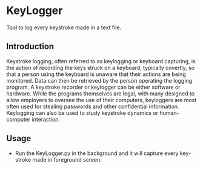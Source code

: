 # KeyLogger
Tool to log every keystroke made in a text file. 

## Introduction 
Keystroke logging, often referred to as keylogging or keyboard capturing, is the action of recording the keys struck on a keyboard, typically covertly, so that a person using the keyboard is unaware that their actions are being monitored. Data can then be retrieved by the person operating the logging program. A keystroke recorder or keylogger can be either software or hardware. While the programs themselves are legal, with many designed to allow employers to oversee the use of their computers, keyloggers are most often used for stealing passwords and other confidential information. Keylogging can also be used to study keystroke dynamics or human-computer interaction.

## Usage 

- Run the KeyLogger.py in the background and it will capture every key-stroke made in foreground screen.
